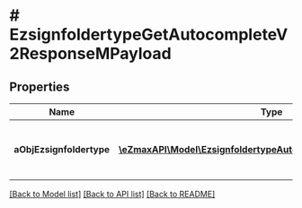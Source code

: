 # # EzsignfoldertypeGetAutocompleteV2ResponseMPayload

## Properties

Name | Type | Description | Notes
------------ | ------------- | ------------- | -------------
**aObjEzsignfoldertype** | [**\eZmaxAPI\Model\EzsignfoldertypeAutocompleteElementResponse[]**](EzsignfoldertypeAutocompleteElementResponse.md) | An array of Ezsignfoldertype autocomplete element response. |

[[Back to Model list]](../../README.md#models) [[Back to API list]](../../README.md#endpoints) [[Back to README]](../../README.md)

